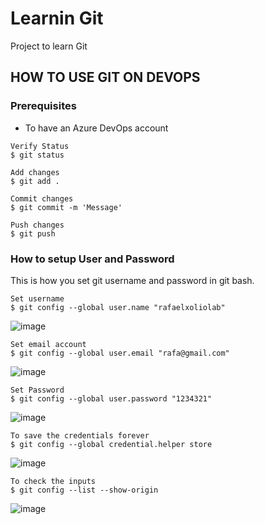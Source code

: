 # Learnin Git
Project to learn Git


## HOW TO USE GIT ON DEVOPS
### Prerequisites
- To have an Azure DevOps account

```
Verify Status
$ git status

Add changes
$ git add .

Commit changes
$ git commit -m 'Message'

Push changes
$ git push
```

### How to setup User and Password

This is how you set git username and password in git bash.

```
Set username
$ git config --global user.name "rafaelxoliolab"
```
![image](https://github.com/rafaelxoliolab/git.learning/assets/63336526/92127cad-c7f8-4049-a959-922cf4cea0b3)

```
Set email account
$ git config --global user.email "rafa@gmail.com"
```
![image](https://github.com/rafaelxoliolab/git.learning/assets/63336526/4726fedc-f90f-4412-a2ea-4696379c4eba)


```
Set Password
$ git config --global user.password "1234321"
```
![image](https://github.com/rafaelxoliolab/git.learning/assets/63336526/0d63467d-873f-4b12-9604-bfdb8fe3a686)

```
To save the credentials forever
$ git config --global credential.helper store
```
![image](https://github.com/rafaelxoliolab/git.learning/assets/63336526/9b6d2649-7c0e-4b02-a6f1-a8efbe26221b)

```
To check the inputs
$ git config --list --show-origin
```
![image](https://github.com/rafaelxoliolab/git.learning/assets/63336526/2ea537ec-ece6-4855-baef-08fe8b36b125)
